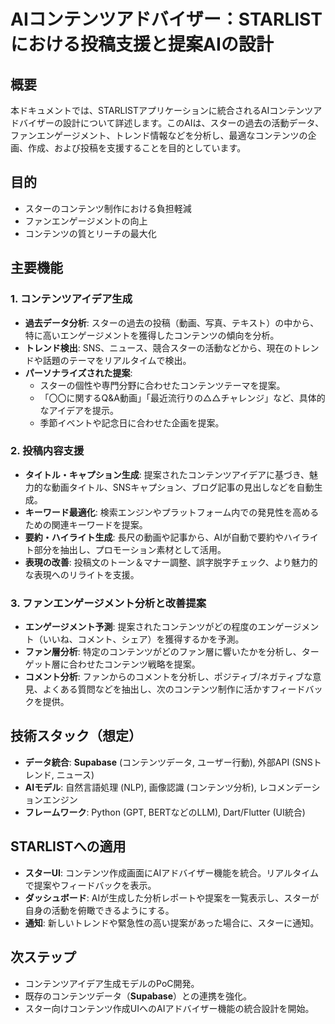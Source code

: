 # AIコンテンツアドバイザー：STARLISTにおける投稿支援と提案AIの設計

## 概要
本ドキュメントでは、STARLISTアプリケーションに統合されるAIコンテンツアドバイザーの設計について詳述します。このAIは、スターの過去の活動データ、ファンエンゲージメント、トレンド情報などを分析し、最適なコンテンツの企画、作成、および投稿を支援することを目的としています。

## 目的
- スターのコンテンツ制作における負担軽減
- ファンエンゲージメントの向上
- コンテンツの質とリーチの最大化

## 主要機能
### 1. コンテンツアイデア生成
- **過去データ分析**: スターの過去の投稿（動画、写真、テキスト）の中から、特に高いエンゲージメントを獲得したコンテンツの傾向を分析。
- **トレンド検出**: SNS、ニュース、競合スターの活動などから、現在のトレンドや話題のテーマをリアルタイムで検出。
- **パーソナライズされた提案**:
    - スターの個性や専門分野に合わせたコンテンツテーマを提案。
    - 「〇〇に関するQ&A動画」「最近流行りの△△チャレンジ」など、具体的なアイデアを提示。
    - 季節イベントや記念日に合わせた企画を提案。

### 2. 投稿内容支援
- **タイトル・キャプション生成**: 提案されたコンテンツアイデアに基づき、魅力的な動画タイトル、SNSキャプション、ブログ記事の見出しなどを自動生成。
- **キーワード最適化**: 検索エンジンやプラットフォーム内での発見性を高めるための関連キーワードを提案。
- **要約・ハイライト生成**: 長尺の動画や記事から、AIが自動で要約やハイライト部分を抽出し、プロモーション素材として活用。
- **表現の改善**: 投稿文のトーン＆マナー調整、誤字脱字チェック、より魅力的な表現へのリライトを支援。

### 3. ファンエンゲージメント分析と改善提案
- **エンゲージメント予測**: 提案されたコンテンツがどの程度のエンゲージメント（いいね、コメント、シェア）を獲得するかを予測。
- **ファン層分析**: 特定のコンテンツがどのファン層に響いたかを分析し、ターゲット層に合わせたコンテンツ戦略を提案。
- **コメント分析**: ファンからのコメントを分析し、ポジティブ/ネガティブな意見、よくある質問などを抽出し、次のコンテンツ制作に活かすフィードバックを提供。

## 技術スタック（想定）
- **データ統合**: **Supabase** (コンテンツデータ, ユーザー行動), 外部API (SNSトレンド, ニュース)
- **AIモデル**: 自然言語処理 (NLP), 画像認識 (コンテンツ分析), レコメンデーションエンジン
- **フレームワーク**: Python (GPT, BERTなどのLLM), Dart/Flutter (UI統合)

## STARLISTへの適用
- **スターUI**: コンテンツ作成画面にAIアドバイザー機能を統合。リアルタイムで提案やフィードバックを表示。
- **ダッシュボード**: AIが生成した分析レポートや提案を一覧表示し、スターが自身の活動を俯瞰できるようにする。
- **通知**: 新しいトレンドや緊急性の高い提案があった場合に、スターに通知。

## 次ステップ
- コンテンツアイデア生成モデルのPoC開発。
- 既存のコンテンツデータ（**Supabase**）との連携を強化。
- スター向けコンテンツ作成UIへのAIアドバイザー機能の統合設計を開始。
